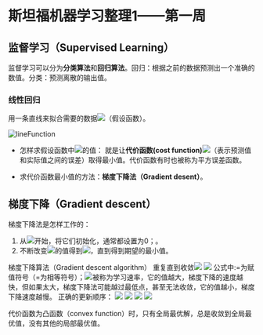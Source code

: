 # 斯坦福机器学习整理1——第一周

## 监督学习（Supervised Learning）
监督学习可以分为**分类算法**和**回归算法**。回归：根据之前的数据预测出一个准确的数值。分类：预测离散的输出值。

### 线性回归
用一条直线来拟合需要的数据<img src="http://www.forkosh.com/mathtex.cgi? h(x)=\theta_{0}+\theta_{1}x">（假设函数）。

![lineFunction](file://./figures/lineFunction.png)

- 怎样求假设函数中<img src="http://www.forkosh.com/mathtex.cgi? \theta_{0},\theta_{1}">的值：
就是让**代价函数(cost function)**<img src="http://www.forkosh.com/mathtex.cgi?  J(\theta)=\frac{1}{2m}\sum^{m}_{i=1}(h_{\theta}(x^(i))-y^(i))^{2}">（表示预测值和实际值之间的误差）取得最小值。代价函数有时也被称为平方误差函数。

- 求代价函数最小值的方法：**梯度下降法（Gradient desent）**。

## 梯度下降（Gradient descent）
梯度下降法是怎样工作的：
1. 从<img src="http://www.forkosh.com/mathtex.cgi? \theta_{0},\theta_{1}">开始，将它们初始化，通常都设置为0；。
2. 不断改变<img src="http://www.forkosh.com/mathtex.cgi? \theta_{0},\theta_{1}">的值得到<img src="http://www.forkosh.com/mathtex.cgi? J(\theta_{0},\theta_{1})}">，直到得到期望的最小值。

梯度下降算法（Gradient descent algorithm）
	重复直到收敛<img src="http://www.forkosh.com/mathtex.cgi? \{\theta_{j}: = \theta_{j}-\alpha\frac{\partial}{\partial\theta_{j}}J(\theta_{0},\theta_{1})\}"> <img src="http://www.forkosh.com/mathtex.cgi? (for j=0~and ~j=1)">
	公式中:=为赋值符号（=为相等符号）；<img src="http://www.forkosh.com/mathtex.cgi?  \alpha">被称为学习速率，它的值越大，梯度下降的速度越快，但如果太大，梯度下降法可能越过最低点，甚至无法收敛，它的值越小，梯度下降速度越慢。
    正确的更新顺序：
    <img src="http://www.forkosh.com/mathtex.cgi? temp0:=\theta_{0}-\alpha\frac{\partial}{\partial\theta_{0}}J(\theta_{0},\theta_{1})">
    <img src="http://www.forkosh.com/mathtex.cgi? temp1:=\theta_{1}-\alpha\frac{\partial}{\partial\theta_{1}}J(\theta_{0},\theta_{1})">
    <img src="http://www.forkosh.com/mathtex.cgi? \theta_{0}:=temp0">
    <img src="http://www.forkosh.com/mathtex.cgi? \theta_{1}:=temp1">

代价函数为凸函数（convex function）时，只有全局最优解，总是收敛到全局最优值，没有其他的局部最优值。








